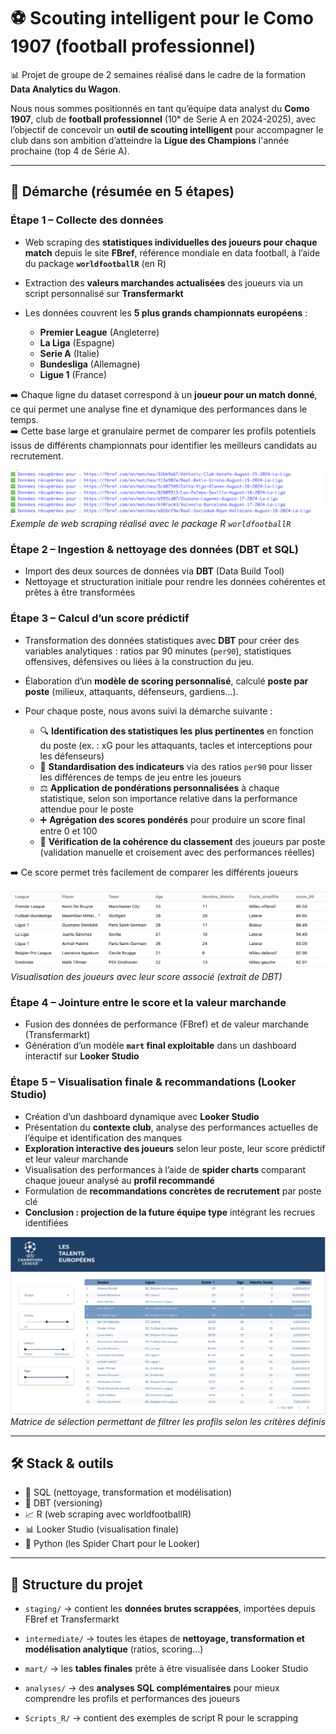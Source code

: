 # ⚽ Scouting intelligent pour le Como 1907 (football professionnel)

📊 Projet de groupe de 2 semaines réalisé dans le cadre de la formation **Data Analytics du Wagon**.

Nous nous sommes positionnés en tant qu’équipe data analyst du **Como 1907**, club de **football professionnel** (10ᵉ de Serie A en 2024-2025), avec l’objectif de concevoir un **outil de scouting intelligent** pour accompagner le club dans son ambition d’atteindre la **Ligue des Champions** l'année prochaine (top 4 de Série A).

---

## 🧠 Démarche (résumée en 5 étapes)

### Étape 1 – Collecte des données

- Web scraping des **statistiques individuelles des joueurs pour chaque match** depuis le site **FBref**, référence mondiale en data football, à l’aide du package **`worldfootballR`** (en R)
- Extraction des **valeurs marchandes actualisées** des joueurs via un script personnalisé sur **Transfermarkt**

- Les données couvrent les **5 plus grands championnats européens** :
  - **Premier League** (Angleterre)  
  - **La Liga** (Espagne)  
  - **Serie A** (Italie)  
  - **Bundesliga** (Allemagne)  
  - **Ligue 1** (France)

➡️ Chaque ligne du dataset correspond à un **joueur pour un match donné**, ce qui permet une analyse fine et dynamique des performances dans le temps.  
➡️ Cette base large et granulaire permet de comparer les profils potentiels issus de différents championnats pour identifier les meilleurs candidats au recrutement.

![Aperçu du scraping avec R](./img/Web%20Scappring%20R.png)  
*Exemple de web scraping réalisé avec le package R `worldfootballR`*



### Étape 2 – Ingestion & nettoyage des données (DBT et SQL)

- Import des deux sources de données via **DBT** (Data Build Tool)
- Nettoyage et structuration initiale pour rendre les données cohérentes et prêtes à être transformées


### Étape 3 – Calcul d’un score prédictif

- Transformation des données statistiques avec **DBT** pour créer des variables analytiques : ratios par 90 minutes (`per90`), statistiques offensives, défensives ou liées à la construction du jeu.

- Élaboration d’un **modèle de scoring personnalisé**, calculé **poste par poste** (milieux, attaquants, défenseurs, gardiens…).

- Pour chaque poste, nous avons suivi la démarche suivante :

  - 🔍 **Identification des statistiques les plus pertinentes** en fonction du poste (ex. : xG pour les attaquants, tacles et interceptions pour les défenseurs)
  - 📐 **Standardisation des indicateurs** via des ratios `per90` pour lisser les différences de temps de jeu entre les joueurs
  - ⚖️ **Application de pondérations personnalisées** à chaque statistique, selon son importance relative dans la performance attendue pour le poste
  - ➕ **Agrégation des scores pondérés** pour produire un score final entre 0 et 100
  - 🧪 **Vérification de la cohérence du classement** des joueurs par poste (validation manuelle et croisement avec des performances réelles)

➡️ Ce score permet très facilement de comparer les différents joueurs

![Exemple de joueur avec un score très élevé](./img/Score_99.png)
*Visualisation des joueurs avec leur score associé (extrait de DBT)*

### Étape 4 – Jointure entre le score et la valeur marchande

- Fusion des données de performance (FBref) et de valeur marchande (Transfermarkt)
- Génération d’un modèle **`mart` final exploitable** dans un dashboard interactif sur **Looker Studio**

### Étape 5 – Visualisation finale & recommandations (Looker Studio)

- Création d’un dashboard dynamique avec **Looker Studio**
- Présentation du **contexte club**, analyse des performances actuelles de l’équipe et identification des manques
- **Exploration interactive des joueurs** selon leur poste, leur score prédictif et leur valeur marchande
- Visualisation des performances à l’aide de **spider charts** comparant chaque joueur analysé au **profil recommandé**
- Formulation de **recommandations concrètes de recrutement** par poste clé
- **Conclusion : projection de la future équipe type** intégrant les recrues identifiées

![Matrice de sélection finale](./img/Matrice%20de%20selection.png)
*Matrice de sélection permettant de filtrer les profils selon les critères définis*

---


## 🛠️ Stack & outils


- 🧮 SQL (nettoyage, transformation et modélisation)
- 🧱 DBT (versioning)
- 📈 R (web scraping avec worldfootballR)
- 📊 Looker Studio (visualisation finale)
- 🐍 Python (les Spider Chart pour le Looker)

---

## 📁 Structure du projet

- `staging/` → contient les **données brutes scrappées**, importées depuis FBref et Transfermarkt

- `intermediate/` → toutes les étapes de **nettoyage, transformation et modélisation analytique** (ratios, scoring…)

- `mart/` → les **tables finales** prête à être visualisée dans Looker Studio

- `analyses/` → des **analyses SQL complémentaires** pour mieux comprendre les profils et performances des joueurs

- `Scripts_R/` → contient des exemples de script R pour le scrapping

